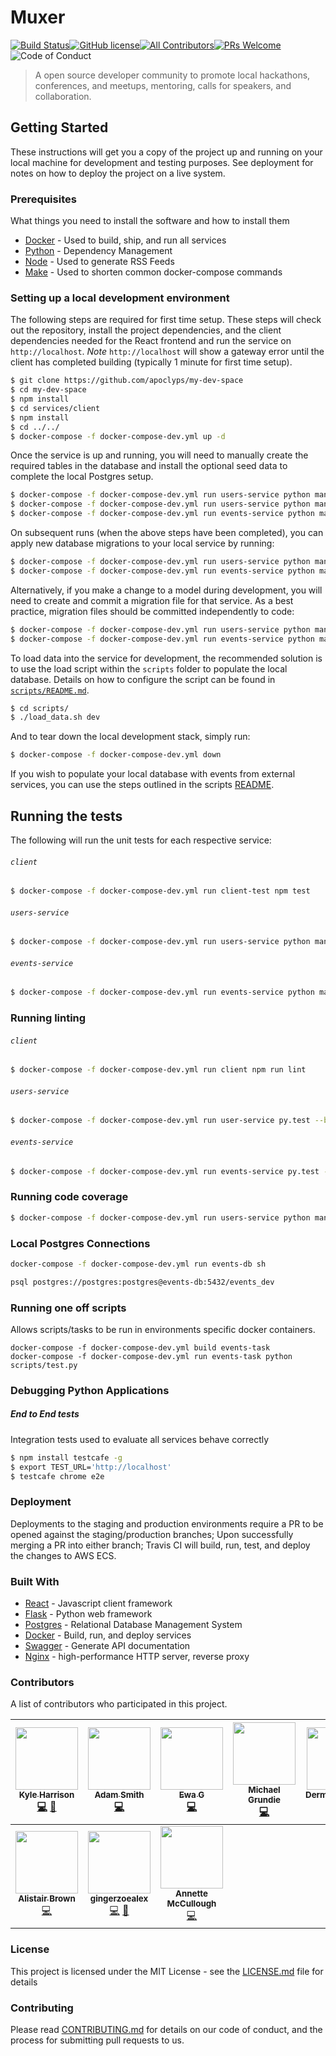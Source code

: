 Muxer
=====

[![Build Status](https://travis-ci.com/apoclyps/my-dev-space.svg?token=putHnyd9Fyt2bwsGacCD&branch=production)](https://travis-ci.com/apoclyps/my-dev-space?token=putHnyd9Fyt2bwsGacCD&branch=production)[![GitHub license](https://img.shields.io/github/license/Naereen/StrapDown.js.svg)](https://github.com/Naereen/StrapDown.js/blob/master/LICENSE)[![All Contributors](https://img.shields.io/badge/all_contributors-10-orange.svg?style=flat-square)](#contributors)[![PRs Welcome](https://img.shields.io/badge/PRs-welcome-green.svg)](http://makeapullrequest.com) ![Code of Conduct](https://img.shields.io/badge/%E2%88%9A-Code%20of%20Conduct-blue.svg)

> A open source developer community to promote local hackathons, conferences, and meetups, mentoring, calls for speakers, and collaboration.

Getting Started
---------------

These instructions will get you a copy of the project up and running on your local machine for development and testing purposes. See deployment for notes on how to deploy the project on a live system.

### Prerequisites

What things you need to install the software and how to install them

-	[Docker](https://docs.docker.com/install/) - Used to build, ship, and run all services
-	[Python](https://maven.apache.org/) - Dependency Management
-	[Node](https://rometools.github.io/rome/) - Used to generate RSS Feeds
-	[Make](https://en.wikipedia.org/wiki/Make_(software)) - Used to shorten common docker-compose commands

### Setting up a local development environment

The following steps are required for first time setup. These steps will check out the repository, install the project dependencies, and the client dependencies needed for the React frontend and run the service on `http://localhost`. *Note* `http://localhost` will show a gateway error until the client has completed building (typically 1 minute for first time setup).

```bash
$ git clone https://github.com/apoclyps/my-dev-space
$ cd my-dev-space
$ npm install
$ cd services/client
$ npm install
$ cd ../../
$ docker-compose -f docker-compose-dev.yml up -d
```

Once the service is up and running, you will need to manually create the required tables in the database and install the optional seed data to complete the local Postgres setup.

```bash
$ docker-compose -f docker-compose-dev.yml run users-service python manage.py recreate_db
$ docker-compose -f docker-compose-dev.yml run users-service python manage.py seed_db
$ docker-compose -f docker-compose-dev.yml run events-service python manage.py recreate_db
```

On subsequent runs (when the above steps have been completed), you can apply new database migrations to your local service by running:

```bash
$ docker-compose -f docker-compose-dev.yml run users-service python manage.py db upgrade
$ docker-compose -f docker-compose-dev.yml run events-service python manage.py db upgrade
```

Alternatively, if you make a change to a model during development, you will need to create and commit a migration file for that service. As a best practice, migration files should be committed independently to code:

```bash
$ docker-compose -f docker-compose-dev.yml run users-service python manage.py db migrate
$ docker-compose -f docker-compose-dev.yml run events-service python manage.py db migrate
```

To load data into the service for development, the recommended solution is to use the load script within the `scripts` folder to populate the local database. Details on how to configure the script can be found in [`scripts/README.md`](scripts/README.md)\.

```sh
$ cd scripts/
$ ./load_data.sh dev
```

And to tear down the local development stack, simply run:

```bash
$ docker-compose -f docker-compose-dev.yml down
```

If you wish to populate your local database with events from external services, you can use the steps outlined in the scripts [README](scripts/README.md).

Running the tests
-----------------

The following will run the unit tests for each respective service:

###### `client`

```bash
$ docker-compose -f docker-compose-dev.yml run client-test npm test
```

###### `users-service`

```bash
$ docker-compose -f docker-compose-dev.yml run users-service python manage.py test
```

###### `events-service`

```bash
$ docker-compose -f docker-compose-dev.yml run events-service python manage.py test
```

### Running linting

###### `client`

```bash
$ docker-compose -f docker-compose-dev.yml run client npm run lint
```

###### `users-service`

```bash
$ docker-compose -f docker-compose-dev.yml run user-service py.test --black --pep8 --flakes -vv --mccabe --cov=project --cov-report=term-missing --junitxml=test-results/results.xml
```

###### `events-service`

```bash
$ docker-compose -f docker-compose-dev.yml run events-service py.test --black --pep8 --flakes -vv --mccabe --cov=project --cov-report=term-missing --junitxml=test-results/results.xml
```

### Running code coverage

```bash
$ docker-compose -f docker-compose-dev.yml run users-service python manage.py cov
```

### Local Postgres Connections

```bash
docker-compose -f docker-compose-dev.yml run events-db sh

psql postgres://postgres:postgres@events-db:5432/events_dev
```

### Running one off scripts

Allows scripts/tasks to be run in environments specific docker containers.

```
docker-compose -f docker-compose-dev.yml build events-task
docker-compose -f docker-compose-dev.yml run events-task python scripts/test.py
```

### Debugging Python Applications

##### End to End tests

Integration tests used to evaluate all services behave correctly

```bash
$ npm install testcafe -g
$ export TEST_URL='http://localhost'
$ testcafe chrome e2e
```

### Deployment

Deployments to the staging and production environments require a PR to be opened against the staging/production branches; Upon successfully merging a PR into either branch; Travis CI will build, run, test, and deploy the changes to AWS ECS.

### Built With

-	[React](http://www.dropwizard.io/1.0.2/docs/) - Javascript client framework
-	[Flask](https://maven.apache.org/) - Python web framework
-	[Postgres](https://www.postgresql.org/) - Relational Database Management System
-	[Docker](https://rometools.github.io/rome/) - Build, run, and deploy services
-	[Swagger](https://swagger.io/) - Generate API documentation
-	[Nginx](https://www.nginx.com/) - high-performance HTTP server, reverse proxy

### Contributors

A list of contributors who participated in this project.

<!-- ALL-CONTRIBUTORS-LIST:START - Do not remove or modify this section -->
<!-- prettier-ignore -->
| [<img src="https://avatars0.githubusercontent.com/u/1443700?v=4" width="100px;"/><br /><sub><b>Kyle Harrison</b></sub>](http://www.kyleharrison.co.uk)<br />[💻](https://github.com/apoclyps/my-dev-space/commits?author=apoclyps "Code") [📖](https://github.com/apoclyps/my-dev-space/commits?author=apoclyps "Documentation") | [<img src="https://avatars0.githubusercontent.com/u/6596210?v=4" width="100px;"/><br /><sub><b>Adam Smith</b></sub>](https://github.com/FatalEnigma)<br />[💻](https://github.com/apoclyps/my-dev-space/commits?author=FatalEnigma "Code") | [<img src="https://avatars2.githubusercontent.com/u/17544636?v=4" width="100px;"/><br /><sub><b>Ewa G </b></sub>](https://github.com/TheMicroGirl)<br />[💻](https://github.com/apoclyps/my-dev-space/commits?author=TheMicroGirl "Code") | [<img src="https://avatars2.githubusercontent.com/u/16101792?v=4" width="100px;"/><br /><sub><b>Michael Grundie</b></sub>](https://www.linkedin.com/in/michaelgrundie)<br />[💻](https://github.com/apoclyps/my-dev-space/commits?author=MichaelGrundie "Code") | [<img src="https://avatars1.githubusercontent.com/u/9554484?v=4" width="100px;"/><br /><sub><b>DermotMcAteer</b></sub>](https://github.com/DermotMcAteer)<br />[💻](https://github.com/apoclyps/my-dev-space/commits?author=DermotMcAteer "Code") | [<img src="https://avatars2.githubusercontent.com/u/28186624?v=4" width="100px;"/><br /><sub><b>kimmoylan</b></sub>](https://github.com/kimmoylan)<br />[💻](https://github.com/apoclyps/my-dev-space/commits?author=kimmoylan "Code") | [<img src="https://avatars2.githubusercontent.com/u/2376829?v=4" width="100px;"/><br /><sub><b>Peter Stevenson</b></sub>](https://github.com/GoldenCrow)<br />[💻](https://github.com/apoclyps/my-dev-space/commits?author=GoldenCrow "Code") |
| :---: | :---: | :---: | :---: | :---: | :---: | :---: |
| [<img src="https://avatars2.githubusercontent.com/u/635903?v=4" width="100px;"/><br /><sub><b>Alistair Brown</b></sub>](http://alistairjcbrown.com)<br />[💻](https://github.com/apoclyps/my-dev-space/commits?author=alistairjcbrown "Code") | [<img src="https://avatars0.githubusercontent.com/u/32307798?v=4" width="100px;"/><br /><sub><b>gingerzoealex</b></sub>](https://github.com/gingerzoealex)<br />[💻](https://github.com/apoclyps/my-dev-space/commits?author=gingerzoealex "Code") [🎨](#design-gingerzoealex "Design") | [<img src="https://avatars3.githubusercontent.com/u/6507238?v=4" width="100px;"/><br /><sub><b>Annette McCullough</b></sub>](https://github.com/annettemccullough)<br />[💻](https://github.com/apoclyps/my-dev-space/commits?author=annettemccullough "Code") |
<!-- ALL-CONTRIBUTORS-LIST:END -->

### License

This project is licensed under the MIT License - see the [LICENSE.md](LICENSE.md) file for details

### Contributing

Please read [CONTRIBUTING.md](CONTRIBUTING.md) for details on our code of conduct, and the process for submitting pull requests to us.

